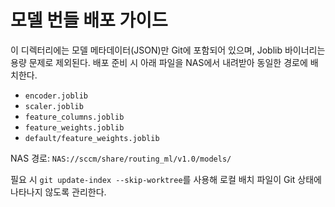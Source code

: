 # 모델 번들 배포 가이드

이 디렉터리에는 모델 메타데이터(JSON)만 Git에 포함되어 있으며, Joblib 바이너리는 용량 문제로 제외된다. 배포 준비 시 아래 파일을 NAS에서 내려받아 동일한 경로에 배치한다.

- `encoder.joblib`
- `scaler.joblib`
- `feature_columns.joblib`
- `feature_weights.joblib`
- `default/feature_weights.joblib`

NAS 경로: `NAS://sccm/share/routing_ml/v1.0/models/`

필요 시 `git update-index --skip-worktree`를 사용해 로컬 배치 파일이 Git 상태에 나타나지 않도록 관리한다.
